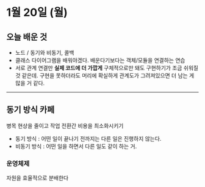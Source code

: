 # 1월 20일 (월)

## 오늘 배운 것

- 노드 / 동기와 비동기, 콜백
- 클래스 다이어그램을 배워야겠다. 배운다기보다는 객체/모듈을 연결하는 연습
- 서로 관계 연결만 **실제 코드에 더 가깝게** 구체적으로만 돼도 구현하기가 조금 쉬워질 것 같은데. 구현을 못하더라도 머리에 확실하게 관계도가 그려져있으면 더 남는 게 많을 거 같다.

---

## 동기 방식 카페

병목 현상을 줄이고 작업 전환간 비용을 최소화시키기

- 동기 방식 : 어떤 일이 끝나기 전까지는 다른 일은 진행하지 않는다.
- 비동기 방식 : 어떤 일을 하면서 다른 일도 같이 하는 거.

### 운영체제

자원을 효율적으로 분배한다
